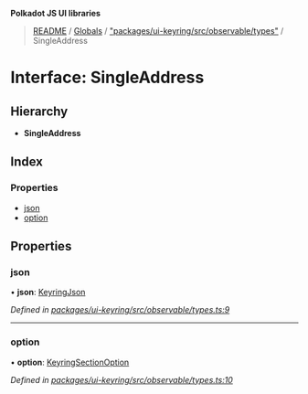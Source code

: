 **Polkadot JS UI libraries**

> [README](../README.md) / [Globals](../globals.md) / ["packages/ui-keyring/src/observable/types"](../modules/_packages_ui_keyring_src_observable_types_.md) / SingleAddress

# Interface: SingleAddress

## Hierarchy

* **SingleAddress**

## Index

### Properties

* [json](_packages_ui_keyring_src_observable_types_.singleaddress.md#json)
* [option](_packages_ui_keyring_src_observable_types_.singleaddress.md#option)

## Properties

### json

•  **json**: [KeyringJson](_packages_ui_keyring_src_types_.keyringjson.md)

*Defined in [packages/ui-keyring/src/observable/types.ts:9](https://github.com/polkadot-js/ui/blob/1833b1a2/packages/ui-keyring/src/observable/types.ts#L9)*

___

### option

•  **option**: [KeyringSectionOption](_packages_ui_keyring_src_options_types_.keyringsectionoption.md)

*Defined in [packages/ui-keyring/src/observable/types.ts:10](https://github.com/polkadot-js/ui/blob/1833b1a2/packages/ui-keyring/src/observable/types.ts#L10)*
